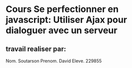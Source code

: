 Cours Se perfectionner en javascript: Utiliser Ajax pour dialoguer avec un serveur
==================================================================================
travail realiser par:
-----------------------
Nom. Soutarson
Prenom. David
Eleve.  229855
